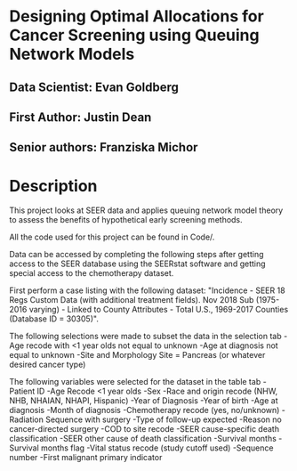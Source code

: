# Designing Optimal Allocations for Cancer Screening using Queuing Network Models

## Data Scientist: Evan Goldberg
## First Author: Justin Dean
## Senior authors: Franziska Michor

# Description

This project looks at SEER data and applies queuing network model theory to assess the benefits of hypothetical early screening methods.

All the code used for this project can be found in Code/.

Data can be accessed by completing the following steps after getting access to the SEER database using the SEERstat software and getting special access to the chemotherapy dataset.

First perform a case listing with the following dataset: "Incidence - SEER 18 Regs Custom Data (with additional treatment fields). Nov 2018 Sub (1975-2016 varying) - Linked to County Attributes - Total U.S., 1969-2017 Counties (Database ID = 30305)".

The following selections were made to subset the data in the selection tab
-Age recode with <1 year olds not equal to unknown
-Age at diagnosis not equal to unknown
-Site and Morphology Site = Pancreas (or whatever desired cancer type)

The following variables were selected for the dataset in the table tab
-Patient ID
-Age Recode <1 year olds
-Sex
-Race and origin recode (NHW, NHB, NHAIAN, NHAPI, Hispanic)
-Year of Diagnosis
-Year of birth
-Age at diagnosis
-Month of diagnosis
-Chemotherapy recode (yes, no/unknown)
-Radiation Sequence with surgery
-Type of follow-up expected
-Reason no cancer-directed surgery
-COD to site recode
-SEER cause-specific death classification
-SEER other cause of death classification
-Survival months
-Survival months flag
-Vital status recode (study cutoff used)
-Sequence number
-First malignant primary indicator
